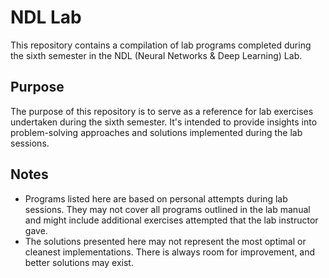 # NDL Lab

This repository contains a compilation of lab programs completed during the sixth semester in the NDL (Neural Networks & Deep Learning) Lab.

## Purpose
The purpose of this repository is to serve as a reference for lab exercises undertaken during the sixth semester. It's intended to provide insights into problem-solving approaches and solutions implemented during the lab sessions.

## Notes
- Programs listed here are based on personal attempts during lab sessions. They may not cover all programs outlined in the lab manual and might include additional exercises attempted that the lab instructor gave.
- The solutions presented here may not represent the most optimal or cleanest implementations. There is always room for improvement, and better solutions may exist.
